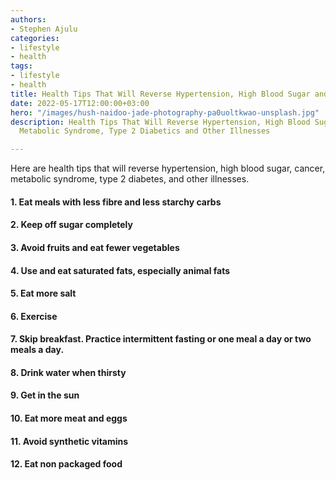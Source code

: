```yaml
---
authors:
- Stephen Ajulu
categories:
- lifestyle
- health
tags:
- lifestyle
- health
title: Health Tips That Will Reverse Hypertension, High Blood Sugar and Other Illnesses
date: 2022-05-17T12:00:00+03:00
hero: "/images/hush-naidoo-jade-photography-pa0uoltkwao-unsplash.jpg"
description: Health Tips That Will Reverse Hypertension, High Blood Sugar, Cancer,
  Metabolic Syndrome, Type 2 Diabetics and Other Illnesses

---
```

Here are health tips that will reverse hypertension, high blood sugar, cancer, metabolic syndrome, type 2 diabetes, and other illnesses.

#### 1. Eat meals with less fibre and less starchy carbs

#### 2. Keep off sugar completely

#### 3. Avoid fruits and eat fewer vegetables

#### 4. Use and eat saturated fats, especially animal fats

#### 5. Eat more salt

#### 6. Exercise

#### 7. Skip breakfast. Practice intermittent fasting or one meal a day or two meals a day.

#### 8. Drink water when thirsty

#### 9. Get in the sun

#### 10. Eat more meat and eggs

#### 11. Avoid synthetic vitamins

#### 12. Eat non packaged food
